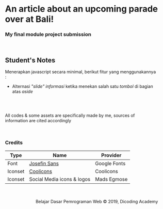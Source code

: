 # An article about an upcoming parade over at Bali!
### My final module project submission

<br>

## Student's Notes

Menerapkan javascript secara minimal, berikut fitur yang menggunakannya :

- Alternasi *"slide" informasi* ketika menekan salah satu *tombol* di bagian atas *aside*


<br>
<br>

All codes & some assets are specifically made by me, sources of information are cited accordingly

<br>

### Credits

| Type | Name | Provider |
|------|------|----------|
|Font  |[Josefin Sans](https://fonts.google.com/specimen/Josefin+Sans/license) |Google Fonts|
|Iconset|[Coolicons](https://coolicons.cool/) |Coolicons|
|Iconset|Social Media icons & logos |Mads Egmose|

<br>
<br>

<div align="right"> Belajar Dasar Pemrograman Web &copy; 2019, Dicoding Academy <div>
